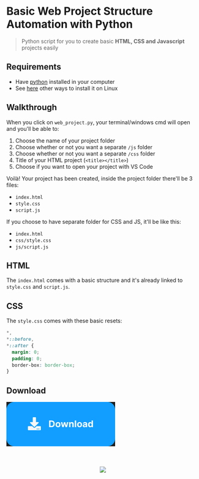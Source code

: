 # Basic Web Project Structure Automation with Python

> Python script for you to create basic **HTML, CSS and Javascript** projects easily

## Requirements

- Have [python](https://www.python.org/downloads/) installed in your computer
- See [here](https://docs.python-guide.org/starting/install3/linux/) other ways to install it on Linux

## Walkthrough

When you click on `web_project.py`, your terminal/windows cmd will open and you'll be able to:

1. Choose the name of your project folder
2. Choose whether or not you want a separate `/js` folder
3. Choose whether or not you want a separate `/css` folder
4. Title of your HTML project (`<title></title>`)
5. Choose if you want to open your project with VS Code

Voilà! Your project has been created, inside the project folder there'll be 3 files:

- `index.html`
- `style.css`
- `script.js`

If you choose to have separate folder for CSS and JS, it'll be like this:

- `index.html`
- `css/style.css`
- `js/script.js`

## HTML

The `index.html` comes with a basic structure and it's already linked to `style.css` and `script.js`.

## CSS

The `style.css` comes with these basic resets:

```css
*,
*::before,
*::after {
  margin: 0;
  padding: 0;
  border-box: border-box;
}
```

## Download

<a href="https://github.com/oliveirasarah/Estrutura-Basica-Projetos-HTML/releases/download/latest/web_project.py">
  <img src="./assets/download-button.svg"/>
</a>

<div style="margin: 50px auto;"  align="center">
    <img src="http://ForTheBadge.com/images/badges/made-with-python.svg"/>
</div>
